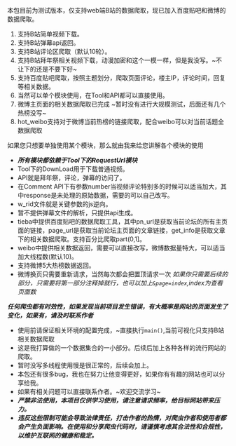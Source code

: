 
本包目前为测试版本，仅支持web端B站的数据爬取，现已加入百度贴吧和微博的数据爬取。
1. 支持B站简单视频下载。
2. 支持B站弹幕api返回。
3. 支持B站评论区爬取（默认10轮）。
4. 支持B站拜年祭相关视频下载，动漫加密和这个一模一样，但是我没写。~不让下的还是不要下好~
5. 支持百度贴吧爬取，按照主题划分，爬取页面评论，楼主IP，评论时间，回复等相关数据。
6. 当然可以单个模块使用，在Tool和API都可以直接使用。
7. 微博主页面的相关数据爬取已完成 ~暂时没有进行大规模测试，后面还有几个热榜没写~
8. hot_weibo支持对于微博当前热榜的链接爬取，配合weibo可以对当前话题全数据爬取

如果您只想要单独使用某个模块，那么就由我来给您讲解各个模块的使用
- ***所有模块都依赖于Tool下的RequestUrl模块***
- Tool下的DownLoad用于下载普通视频。
- API就是拜年祭，评论，弹幕的访问了。
- 在Comment API下有参数number当视频评论特别多的时候可以适当加大，其中response是未处理的原始数据，需要的可以自己改写。
- w_rid文件就是关键参数的js逆向。
- 暂不提供弹幕文件的解析，只提供api生成。
- tieba中提供百度贴吧的数据爬取工具，其中pn_url是获取当前论坛的所有主页面的链接，page_url是获取当前论坛主页面的文章链接，get_info是获取文章下的相关数据爬取。支持百分比爬取part(0,1]。
- weibo中提供相关数据返回，需要可以直接改写，微博数据量特大，可以适当加大线程数(默认10)。
- 支持微博5大热榜数据返回。
- 微博换页只需要重新请求，当然每次都会把置顶请求一次 *如果你只需要后续的部分，只需要将第一部分注释掉就行，也可以加上`&page=index`,index为查看页面数*

***任何爬虫都有时效性，如果发现当前项目发生错误，有大概率是网站的页面发生了变化，如果有，请及时联系作者***
* 使用前请保证相关环境的配置完成，~直接执行`main()`,当前可视化只支持B站相关数据爬取
* 这是我打算做的一个数据集合的一小部分。后续后加上各种各样的流行网站的爬取。
* 暂时没写多线程使用慢是很正常的，后续会加上。
* 本包还有很多bug，我也在努力让他变得更好，如果你有有趣的网站也可以分享给我。
* 如果有相关问题可以直接联系作者。~欢迎交流学习~
* ***严禁非法使用，本项目仅供学习使用，请注意请求频率，给目标网站带来压力。***
* ***违反这些限制可能会导致法律责任，打击作者的热情，对爬虫作者和使用者都会产生负面影响。在使用和分享爬虫代码时，请谨慎考虑其合法性和合规性，以维护互联网的健康和稳定。***
